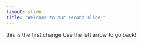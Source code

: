 ```yaml
---
layout: slide
title: "Welcome to our second slide!"
---
```

this is the first change
Use the left arrow to go back!
